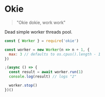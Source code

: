 # Okie

> "Okie dokie, work work"

Dead simple worker threads pool.

```js
const { Worker } = require('okie')

const worker = new Worker(n => n + 1, {
  max: 3 // defaults to os.cpus().length - 1
})

;(async () => {
  const result = await worker.run(1)
  console.log(result) // logs "2"

  worker.stop()
})()
```